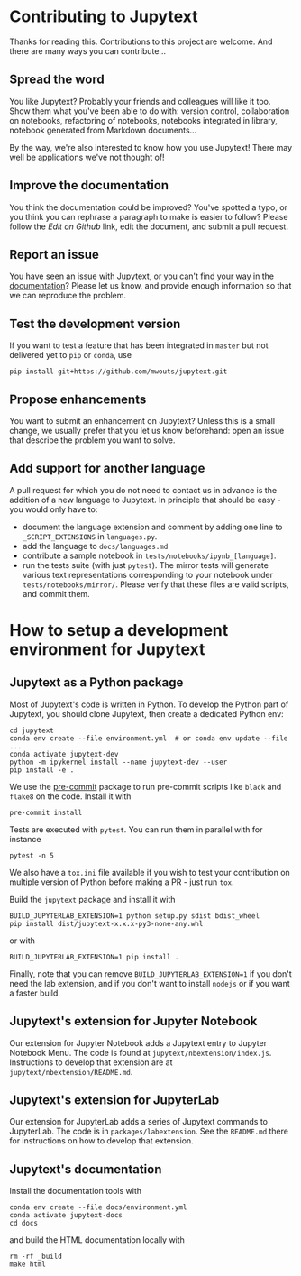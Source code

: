 # Contributing to Jupytext

Thanks for reading this. Contributions to this project are welcome.
And there are many ways you can contribute...

## Spread the word

You like Jupytext? Probably your friends and colleagues will like it too.
Show them what you've been able to do with: version control, collaboration on notebooks, refactoring of notebooks, notebooks integrated in library, notebook generated from Markdown documents...

By the way, we're also interested to know how you use Jupytext! There may well be applications we've not thought of!

## Improve the documentation

You think the documentation could be improved? You've spotted a typo, or you think you can rephrase a paragraph to make is easier to follow? Please follow the _Edit on Github_ link, edit the document, and submit a pull request.

## Report an issue

You have seen an issue with Jupytext, or you can't find your way in the [documentation](https://jupytext.readthedocs.io)?
Please let us know, and provide enough information so that we can reproduce the problem.

## Test the development version

If you want to test a feature that has been integrated in `master` but not delivered yet to `pip` or `conda`, use
```
pip install git+https://github.com/mwouts/jupytext.git
```

## Propose enhancements

You want to submit an enhancement on Jupytext? Unless this is a small change, we usually prefer that you let us know beforehand: open an issue that describe the problem you want to solve.

## Add support for another language

A pull request for which you do not need to contact us in advance is the addition of a new language to Jupytext. In principle that should be easy - you would only have to:
- document the language extension and comment by adding one line to `_SCRIPT_EXTENSIONS` in `languages.py`.
- add the language to `docs/languages.md`
- contribute a sample notebook in `tests/notebooks/ipynb_[language]`.
- run the tests suite (with just `pytest`). The mirror tests will generate various text representations corresponding to your notebook under  `tests/notebooks/mirror/`. Please verify that these files are valid scripts, and commit them.

# How to setup a development environment for Jupytext

## Jupytext as a Python package

Most of Jupytext's code is written in Python. To develop the Python part of Jupytext, you should clone Jupytext, then create a dedicated Python env:
```
cd jupytext
conda env create --file environment.yml  # or conda env update --file ...
conda activate jupytext-dev
python -m ipykernel install --name jupytext-dev --user
pip install -e .
```

We use the [pre-commit](https://pre-commit.com) package to run pre-commit scripts like `black` and `flake8` on the code.
Install it with
```
pre-commit install
```

Tests are executed with `pytest`. You can run them in parallel with for instance
```
pytest -n 5
```

We also have a `tox.ini` file available if you wish to test your contribution on multiple version of Python before making a PR - just run `tox`.

Build the `jupytext` package and install it with
```
BUILD_JUPYTERLAB_EXTENSION=1 python setup.py sdist bdist_wheel
pip install dist/jupytext-x.x.x-py3-none-any.whl
```

or with
```
BUILD_JUPYTERLAB_EXTENSION=1 pip install .
```

Finally, note that you can remove `BUILD_JUPYTERLAB_EXTENSION=1` if you don't need the lab extension, and if you don't want to install `nodejs` or if you want a faster build.

## Jupytext's extension for Jupyter Notebook

Our extension for Jupyter Notebook adds a Jupytext entry to Jupyter Notebook Menu. The code is found at `jupytext/nbextension/index.js`. Instructions to develop that extension are at `jupytext/nbextension/README.md`.

## Jupytext's extension for JupyterLab

Our extension for JupyterLab adds a series of Jupytext commands to JupyterLab. The code is in `packages/labextension`. See the `README.md` there for instructions on how to develop that extension.

## Jupytext's documentation

Install the documentation tools with
```
conda env create --file docs/environment.yml
conda activate jupytext-docs
cd docs
```
and build the HTML documentation locally with
```
rm -rf _build
make html
```
